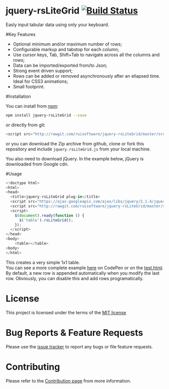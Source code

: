# jquery-rsLiteGrid [![Build Status](https://travis-ci.org/ruisoftware/jquery-rsLiteGrid.svg?branch=master)](https://travis-ci.org/ruisoftware/jquery-rsLiteGrid)
Easly input tabular data using only your keyboard.

#Key Features
 - Optional minimum and/or maximum number of rows;
 - Configurable markup and tabstop for each column;
 - Use cursor keys, Tab, Shift+Tab to navigate across all the columns and rows;
 - Data can be imported/exported from/to Json;
 - Strong event driven support;
 - Rows can be added or removed asynchronously after an ellapsed time. Ideal for CSS3 animations;
 - Small footprint.

#Installation

You can install from [npm](https://www.npmjs.com/):
````bash
npm install jquery-rsLiteGrid --save
````
or directly from git:
````javascript
<script src="http://rawgit.com/ruisoftware/jquery-rsLiteGrid/master/src/jquery.rsLiteGrid.js"></script>
````
or you can download the Zip archive from github, clone or fork this repository and include `jquery.rsLiteGrid.js` from your local machine.

You also need to download jQuery. In the example below, jQuery is downloaded from Google cdn.

#Usage
````javascript
<!doctype html>
<html>
<head>
  <title>jquery-rsLiteGrid plug-in</title>
  <script src="https://ajax.googleapis.com/ajax/libs/jquery/2.1.4/jquery.min.js"></script>
  <script src="http://rawgit.com/ruisoftware/jquery-rsLiteGrid/master/src/jquery.rsLiteGrid.js"></script>
  <script>
    $(document).ready(function () {
      $('table').rsLiteGrid();
    });
  </script>
</head>
<body>
	<table></table>
<body>
</html>
`````
This creates a very simple 1x1 table.<br>
You can see a more complete example [here](http://codepen.io/ruisoftware/pen/QNQjoB?editors=1010 "on CodePen") on CodePen or on the [test.html](http://rawgit.com/ruisoftware/jquery-rsLiteGrid/master/src/demo/test.html).<br>
By default, a new row is appended automatically when you modify the last row. Obviously, you can disable this and add rows programatically.<br>

# License
This project is licensed under the terms of the [MIT license](https://opensource.org/licenses/mit-license.php)

# Bug Reports & Feature Requests
Please use the [issue tracker](https://github.com/ruisoftware/jquery-rsLiteGrid/issues) to report any bugs or file feature requests.

# Contributing
Please refer to the [Contribution page](https://github.com/ruisoftware/jquery-rsLiteGrid/blob/master/CONTRIBUTING.md) from more information.


